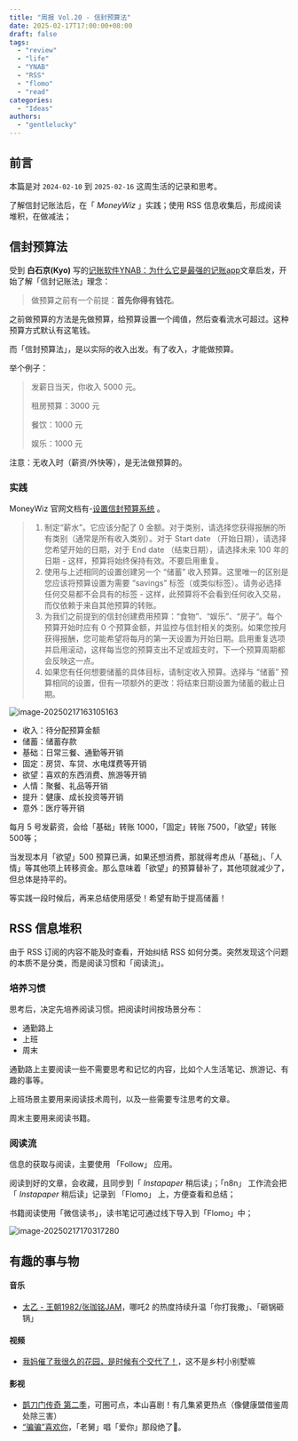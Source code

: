 ```yaml
---
title: "周报 Vol.20 - 信封预算法"
date: 2025-02-17T17:00:00+08:00
draft: false
tags: 
  - "review"
  - "life"
  - "YNAB"
  - "RSS"
  - "flomo"
  - "read"
categories: 
  - "Ideas"
authors:
  - "gentlelucky"
---
```


## 前言

本篇是对  `2024-02-10`  到  `2025-02-16`  这周生活的记录和思考。

了解信封记账法后，在「 *MoneyWiz* 」实践；使用 RSS 信息收集后，形成阅读堆积，在做减法；

## 信封预算法

受到 **白石京(Kyo)** 写的[记账软件YNAB：为什么它是最强的记账app](https://thirdshire.com/why-ynab-is-the-best/)文章启发，开始了解「信封记账法」理念：

> 做预算之前有一个前提：**首先你得有钱花**。

之前做预算的方法是先做预算，给预算设置一个阈值，然后查看流水可超过。这种预算方式默认有这笔钱。

而「信封预算法」，是以实际的收入出发。有了收入，才能做预算。

举个例子：

> 发薪日当天，你收入 5000 元。
>
> 租房预算：3000 元
>
> 餐饮：1000 元
>
> 娱乐：1000 元

注意：无收入时（薪资/外快等），是无法做预算的。

### 实践

MoneyWiz 官网文档有-[设置信封预算系统](https://help.wiz.money/en/articles/4838574-setup-envelope-budgeting-system) 。

> 1. 制定“薪水”。它应该分配了 0 金额。对于类别，请选择您获得报酬的所有类别（通常是所有收入类别）。对于 Start date （开始日期），请选择您希望开始的日期，对于 End date （结束日期），请选择未来 100 年的日期 - 这样，预算将始终保持有效。不要启用重复。
> 2. 使用与上述相同的设置创建另一个 “储蓄” 收入预算。这里唯一的区别是您应该将预算设置为需要 “savings” 标签（或类似标签）。请务必选择任何交易都不会具有的标签 - 这样，此预算将不会看到任何收入交易，而仅依赖于来自其他预算的转账。
> 3. 为我们之前提到的信封创建费用预算：“食物”、“娱乐”、“房子”。每个预算开始时应有 0 个预算金额，并监控与信封相关的类别。如果您按月获得报酬，您可能希望将每月的第一天设置为开始日期。启用重复选项并启用滚动，这样每当您的预算支出不足或超支时，下一个预算周期都会反映这一点。
> 4. 如果您有任何想要储蓄的具体目标，请制定收入预算。选择与 “储蓄” 预算相同的设置，但有一项额外的更改：将结束日期设置为储蓄的截止日期。

![image-20250217163105163](https://image.gentlelucky.com/image-20250217163105163.png)

- 收入：待分配预算金额
- 储蓄：储蓄存款
- 基础：日常三餐、通勤等开销
- 固定：房贷、车贷、水电煤费等开销
- 欲望：喜欢的东西消费、旅游等开销
- 人情：聚餐、礼品等开销
- 提升：健康、成长投资等开销
- 意外：医疗等开销

每月 5 号发薪资，会给「基础」转账 1000，「固定」转账 7500，「欲望」转账 500等；

当发现本月「欲望」500 预算已满，如果还想消费，那就得考虑从「基础」、「人情」等其他项上转移资金。那么意味着「欲望」的预算替补了，其他项就减少了，但总体是持平的。

等实践一段时候后，再来总结使用感受！希望有助于提高储蓄！

## RSS 信息堆积

由于 RSS 订阅的内容不能及时查看，开始纠结 RSS 如何分类。突然发现这个问题的本质不是分类，而是阅读习惯和「阅读流」。

### 培养习惯

思考后，决定先培养阅读习惯。把阅读时间按场景分布：

- 通勤路上
- 上班
- 周末

通勤路上主要阅读一些不需要思考和记忆的内容，比如个人生活笔记、旅游记、有趣的事等。

上班场景主要用来阅读技术周刊，以及一些需要专注思考的文章。

周末主要用来阅读书籍。

### 阅读流

信息的获取与阅读，主要使用 「Follow」 应用。

阅读到好的文章，会收藏，且同步到「 *Instapaper* 稍后读」；「n8n」 工作流会把「 *Instapaper* 稍后读」记录到 「Flomo」 上，方便查看和总结；

书籍阅读使用「微信读书」，读书笔记可通过线下导入到「Flomo」中；

![image-20250217170317280](https://image.gentlelucky.com/image-20250217170317280.png)

## 有趣的事与物

#### 音乐

- [太乙 - 王朝1982/张珈铭JAM]([music.163.com...](https://music.163.com/song?id=2674062653))，哪吒2 的热度持续升温「你打我撒」、「砸锅砸锅」

#### 视频

- [我妈催了我很久的花园，是时候有个交代了！]([www.bilibili.com...](https://www.bilibili.com/video/av113995260367447))，这不是乡村小别墅嘛

#### 影视

- [鹊刀门传奇 第二季]([movie.douban.com...](http://movie.douban.com/subject/36641286/))，可圈可点，本山喜剧！有几集紧更热点（像健康盟借鉴周处除三害）
- [“骗骗”喜欢你]([movie.douban.com...](http://movie.douban.com/subject/36838707/))，「老舅」唱「爱你」那段绝了🤣。
